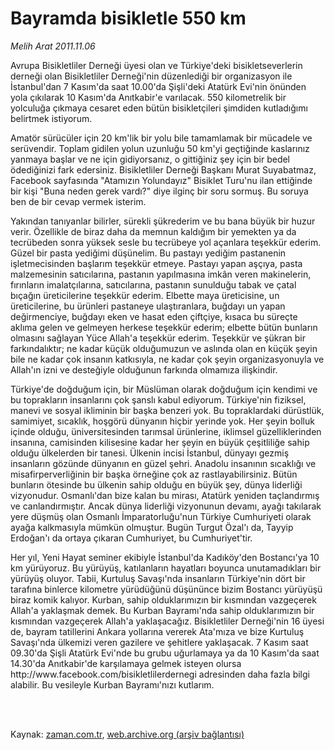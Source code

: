 # Bayramda  bisikletle 550 km

*Melih Arat 2011.11.06*

<td class="columnist-detail">
<p>Avrupa Bisikletliler Derneği üyesi olan ve Türkiye'deki bisikletseverlerin derneği olan Bisikletliler Derneği'nin düzenlediği bir organizasyon ile İstanbul'dan 7 Kasım'da saat 10.00'da Şişli'deki Atatürk Evi'nin önünden yola çıkılarak 10 Kasım'da Anıtkabir'e varılacak. 550 kilometrelik bir yolculuğa çıkmaya cesaret eden bütün bisikletçileri şimdiden kutladığımı belirtmek istiyorum.</p>
<p>
<div id="haberMetinDiv">
<p>Amatör sürücüler için 20 km'lik bir yolu bile tamamlamak bir mücadele ve serüvendir. Toplam gidilen yolun uzunluğu 50 km'yi geçtiğinde kaslarınız yanmaya başlar ve ne için gidiyorsanız, o gittiğiniz şey için bir bedel ödediğinizi fark edersiniz. Bisikletliler Derneği Başkanı Murat Suyabatmaz, Facebook sayfasında "Atamızın Yolundayız" Bisiklet Turu'nu ilan ettiğinde bir kişi "Buna neden gerek vardı?" diye ilginç bir soru sormuş. Bu soruya ben de bir cevap vermek isterim.
<p>Yakından tanıyanlar bilirler, sürekli şükrederim ve bu bana büyük bir huzur verir. Özellikle de biraz daha da memnun kaldığım bir yemekten ya da tecrübeden sonra yüksek sesle bu tecrübeye yol açanlara teşekkür ederim. Güzel bir pasta yediğimi düşünelim. Bu pastayı yediğim pastanenin işletmecisinden başlarım teşekkür etmeye. Pastayı yapan aşçıya, pasta malzemesinin satıcılarına, pastanın yapılmasına imkân veren makinelerin, fırınların imalatçılarına, satıcılarına, pastanın sunulduğu tabak ve çatal bıçağın üreticilerine teşekkür ederim. Elbette maya üreticisine, un üreticilerine, bu ürünleri pastaneye ulaştıranlara, buğdayı un yapan değirmenciye, buğdayı eken ve hasat eden çiftçiye, kısaca bu süreçte aklıma gelen ve gelmeyen herkese teşekkür ederim; elbette bütün bunların olmasını sağlayan Yüce Allah'a teşekkür ederim. Teşekkür ve şükran bir farkındalıktır; ne kadar küçük olduğumuzun ve aslında olan en küçük şeyin bile ne kadar çok insanın katkısıyla, ne kadar çok şeyin organizasyonuyla ve Allah'ın izni ve desteğiyle olduğunun farkında olmamıza ilişkindir.
<p>Türkiye'de doğduğum için, bir Müslüman olarak doğduğum için kendimi ve bu toprakların insanlarını çok şanslı kabul ediyorum. Türkiye'nin fiziksel, manevi ve sosyal ikliminin bir başka benzeri yok. Bu topraklardaki dürüstlük, samimiyet, sıcaklık, hoşgörü dünyanın hiçbir yerinde yok. Her şeyin bolluk içinde olduğu, üniversitesinden tarımsal ürünlerine, iklimsel güzelliklerinden insanına, camisinden kilisesine kadar her şeyin en büyük çeşitliliğe sahip olduğu ülkelerden bir tanesi. Ülkenin incisi İstanbul, dünyayı gezmiş insanların gözünde dünyanın en güzel şehri. Anadolu insanının sıcaklığı ve misafirperverliğinin bir başka örneğine çok az rastlayabilirsiniz. Bütün bunların ötesinde bu ülkenin sahip olduğu en büyük şey, dünya liderliği vizyonudur. Osmanlı'dan bize kalan bu mirası, Atatürk yeniden taçlandırmış ve canlandırmıştır. Ancak dünya liderliği vizyonunun devamı, ayağı takılarak yere düşmüş olan Osmanlı İmparatorluğu'nun Türkiye Cumhuriyeti olarak ayağa kalkmasıyla mümkün olmuştur. Bugün Turgut Özal'ı da, Tayyip Erdoğan'ı da ortaya çıkaran Cumhuriyet, bu Cumhuriyet'tir.
<p>Her yıl, Yeni Hayat seminer ekibiyle İstanbul'da Kadıköy'den Bostancı'ya 10 km yürüyoruz. Bu yürüyüş, katılanların hayatları boyunca unutamadıkları bir yürüyüş oluyor. Tabii, Kurtuluş Savaşı'nda insanların Türkiye'nin dört bir tarafına binlerce kilometre yürüdüğünü düşününce bizim Bostancı yürüyüşü biraz komik kalıyor. Kurban, sahip olduklarımızın bir kısmından vazgeçerek Allah'a yaklaşmak demek. Bu Kurban Bayramı'nda sahip olduklarımızın bir kısmından vazgeçerek Allah'a yaklaşacağız. Bisikletliler Derneği'nin 16 üyesi de, bayram tatillerini Ankara yollarına vererek Ata'mıza ve bize Kurtuluş Savaşı'nda ülkemizi veren gazilere ve şehitlere yaklaşacak. 7 Kasım saat 09.30'da Şişli Atatürk Evi'nde bu grubu uğurlamaya ya da 10 Kasım'da saat 14.30'da Anıtkabir'de karşılamaya gelmek isteyen olursa http://www.facebook.com/bisikletlilerdernegi adresinden daha fazla bilgi alabilir. Bu vesileyle Kurban Bayramı'nızı kutlarım. </p></p></p></p></div>
</p>


<p><br>
		 </br></p></td>

Kaynak: [zaman.com.tr](http://zaman.com.tr/yazar.do?yazino=1199062), [web.archive.org (arşiv bağlantısı)](http://web.archive.org/web/20120112114349/http://www.zaman.com.tr:80/yazar.do?yazino=1199062)
